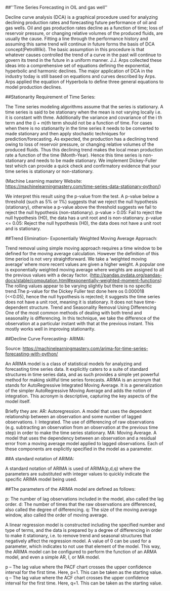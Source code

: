 ##''Time Series Forecasting in OIL and gas well''

Decline curve analysis (DCA) is a graphical procedure used for analyzing declining production rates and forecasting future performance of oil and gas wells. Oil and gas production rates decline as a function of time; loss of reservoir pressure, or changing relative volumes of the produced fluids, are usually the cause. Fitting a line through the performance history and assuming this same trend will continue in future forms the basis of DCA concept(PetroWiki). The basic assumption in this procedure is that whatever causes controlled the trend of a curve in the past will continue to govern its trend in the future in a uniform manner. J.J. Arps collected these ideas into a comprehensive set of equations defining the exponential, hyperbolic and harmonic declines. The major application of DCA in the industry today is still based on equations and curves described by Arps. Arps applied the equation of Hyperbola to define three general equations to model production declines.

##Stationarity Requirement of Time Series:

The Time series modeling algorithms assume that the series is stationary. A time series is said to be stationary when the mean is not varying locally i.e. it is constant with thme. Additionally the variance and covariance of the i th term and the (i + m)th term should not be a function of time. For cases when there is no stationarity in the time series it needs to be converted to made stationary and then apply stochastic techniques for prediction/forecasting. As expected, the production has a declining trend owing to loss of reservoir pressure, or changing relative volumes of the produced fluids. Thus this declining trend makes the local mean production rate a function of the time (Month-Year). Hence this time series is non-stationary and needs to be made stationary. We implement Dickey-Fuller test which can provide a quick check and confirmatory evidence that your time series is stationary or non-stationary.

(Machine Learning mastery Website: https://machinelearningmastery.com/time-series-data-stationary-python/)

We interpret this result using the p-value from the test. A p-value below a threshold (such as 5% or 1%) suggests that we reject the null hypothesis (stationary), otherwise a p-value above the threshold suggests we fail to reject the null hypothesis (non-stationary). p-value > 0.05: Fail to reject the null hypothesis (H0), the data has a unit root and is non-stationary. p-value <= 0.05: Reject the null hypothesis (H0), the data does not have a unit root and is stationary.

##Trend Elimination- Exponentially Weighted Moving Average Approach:

Trend removal using simple moving approach requires a time window to be defined for the moving average calculation. However the definition of this time period is not very straightforward. We take a ‘weighted moving average’ where more recent values are given a higher weight. A popular one is exponentially weighted moving average where weights are assigned to all the previous values with a decay factor. (http://pandas.pydata.org/pandas-docs/stable/computation.html#exponentially-weighted-moment-functions) The rolling values appear to be varying slightly but there is no specific trend.The p-value for the Dickey Fuller test done here os 0.000018 (<<0.05), hence the null hypothesis is rejected; it suggests the time series does not have a unit root, meaning it is stationary. It does not have time-dependent structure. Trend and Seasonality Removal Using Differencing One of the most common methods of dealing with both trend and seasonality is differencing. In this technique, we take the difference of the observation at a particular instant with that at the previous instant. This mostly works well in improving stationarity.

##Decline Curve Forecasting- ARIMA:

Source: https://machinelearningmastery.com/arima-for-time-series-forecasting-with-python/

An ARIMA model is a class of statistical models for analyzing and forecasting time series data. It explicitly caters to a suite of standard structures in time series data, and as such provides a simple yet powerful method for making skillful time series forecasts. ARIMA is an acronym that stands for AutoRegressive Integrated Moving Average. It is a generalization of the simpler AutoRegressive Moving Average and adds the notion of integration. This acronym is descriptive, capturing the key aspects of the model itself.

Briefly they are: AR: Autoregression. A model that uses the dependent relationship between an observation and some number of lagged observations. I: Integrated. The use of differencing of raw observations (e.g. subtracting an observation from an observation at the previous time step) in order to make the time series stationary. MA: Moving Average. A model that uses the dependency between an observation and a residual error from a moving average model applied to lagged observations. Each of these components are explicitly specified in the model as a parameter.

##A standard notation of ARIMA:

A standard notation of ARIMA is used of ARIMA(p,d,q) where the parameters are substituted with integer values to quickly indicate the specific ARIMA model being used.

##The parameters of the ARIMA model are defined as follows:

p: The number of lag observations included in the model, also called the lag order. d: The number of times that the raw observations are differenced, also called the degree of differencing. q: The size of the moving average window, also called the order of moving average.

A linear regression model is constructed including the specified number and type of terms, and the data is prepared by a degree of differencing in order to make it stationary, i.e. to remove trend and seasonal structures that negatively affect the regression model. A value of 0 can be used for a parameter, which indicates to not use that element of the model. This way, the ARIMA model can be configured to perform the function of an ARMA model, and even a simple AR, I, or MA model.

p – The lag value where the PACF chart crosses the upper confidence interval for the first time. Here, p=1. This can be taken as the starting value. q – The lag value where the ACF chart crosses the upper confidence interval for the first time. Here, q=1. This can be taken as the starting value.

